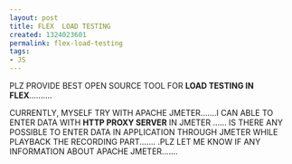 ```yaml
---
layout: post
title: FLEX  LOAD TESTING
created: 1324023601
permalink: flex-load-testing
tags:
- JS
---
```

<p>PLZ PROVIDE BEST OPEN SOURCE TOOL FOR <strong>LOAD TESTING IN FLEX</strong>..........</p>
<p>CURRENTLY, MYSELF TRY WITH APACHE JMETER.......I CAN ABLE TO ENTER DATA WITH <strong>HTTP PROXY SERVER</strong> IN JMETER ...... IS THERE ANY POSSIBLE TO ENTER DATA IN APPLICATION THROUGH JMETER WHILE PLAYBACK THE RECORDING PART....... .PLZ LET ME KNOW IF ANY INFORMATION ABOUT APACHE JMETER.......</p>
